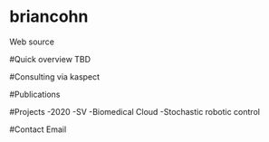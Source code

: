 # briancohn
Web source

#Quick overview
TBD

#Consulting
via kaspect

#Publications

#Projects
-2020
-SV
-Biomedical Cloud
-Stochastic robotic control

#Contact
Email
